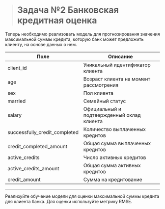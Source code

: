 > # Задача №2 Банковская кредитная оценка
Теперь необходимо реализовать модель для прогнозирования значения максимальной суммы кредита, которую банк может предложить клиенту, на основе данных о нем.

Поле                          |	Описание
------------------------------|-------------------------------------------------------------------------------------
client_id                     |	Уникальный идентификатор клиента
age                           |	Возраст клиента на момент рассмотрения
sex                           |	Пол клиента
married                       |	Семейный статус
salary                        |	Официальный и подтвержденный оклад клиента
successfully_credit_completed |	Количество выплаченных кредитов
credit_completed_amount       |	Общая сумма выплаченных кредитов
active_credits                |	Число активных кредитов
active_credits_amount         |	Общая сумма активных кредитов
credit_amount                 |	Сумма на кредитование

*******************************************************

Реализуйте обучение модели для оценки максимальной суммы кредита для клиента банка. Для оценки используйте метрику RMSE.